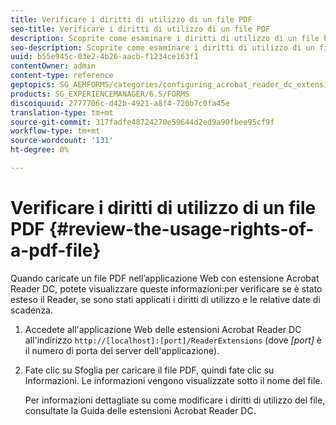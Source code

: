 ```yaml
---
title: Verificare i diritti di utilizzo di un file PDF
seo-title: Verificare i diritti di utilizzo di un file PDF
description: Scoprite come esaminare i diritti di utilizzo di un file PDF.
seo-description: Scoprite come esaminare i diritti di utilizzo di un file PDF.
uuid: b55e945c-03e2-4b26-aacb-f1234ce163f1
contentOwner: admin
content-type: reference
geptopics: SG_AEMFORMS/categories/configuring_acrobat_reader_dc_extensions
products: SG_EXPERIENCEMANAGER/6.5/FORMS
discoiquuid: 2777706c-d42b-4921-a8f4-720b7c0fa45e
translation-type: tm+mt
source-git-commit: 317fadfe48724270e59644d2ed9a90fbee95cf9f
workflow-type: tm+mt
source-wordcount: '131'
ht-degree: 0%

---
```



# Verificare i diritti di utilizzo di un file PDF {#review-the-usage-rights-of-a-pdf-file}

Quando caricate un file PDF nell’applicazione Web con estensione Acrobat Reader DC, potete visualizzare queste informazioni:per verificare se è stato esteso il Reader, se sono stati applicati i diritti di utilizzo e le relative date di scadenza.

1. Accedete all&#39;applicazione Web delle estensioni Acrobat Reader DC all&#39;indirizzo `http://[localhost]:[port]/ReaderExtensions` (dove *[port]* è il numero di porta del server dell&#39;applicazione).
1. Fate clic su Sfoglia per caricare il file PDF, quindi fate clic su Informazioni. Le informazioni vengono visualizzate sotto il nome del file.

   Per informazioni dettagliate su come modificare i diritti di utilizzo del file, consultate la Guida delle estensioni Acrobat Reader DC.

